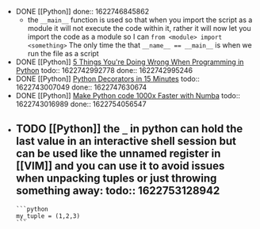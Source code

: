 - DONE [[Python]]
  done:: 1622746845862
	- the `__main__` function is used so that when you import the script as a module it will not execute the code within it, rather it will now let you import the code as a module so I can `from <module> import <something>` The only time the that `__name__ == __main__` is when we run the file as a script
- DONE [[Python]] [5 Things You're Doing Wrong When Programming in Python](https://www.youtube.com/watch?v=fMRzuwlqfzs&ab_channel=JackofSome)
  todo:: 1622742992778
  done:: 1622742995246
- DONE [[Python]] [Python Decorators in 15 Minutes](https://www.youtube.com/watch?v=r7Dtus7N4pI&ab_channel=Kite)
  todo:: 1622743007049
  done:: 1622747630674
- DONE [[Python]] [Make Python code 1000x Faster with Numba](https://www.youtube.com/watch?v=x58W9A2lnQc&ab_channel=JackofSome)
  todo:: 1622743016989
  done:: 1622754056547
- TODO [[Python]] the `_` in python can hold the last value in an interactive shell session but can be used like the unnamed register in [[VIM]] and you can use it to avoid issues when unpacking tuples or just throwing something away:
  todo:: 1622753128942
	-
	  ```python
	  my_tuple = (1,2,3)
	  ```